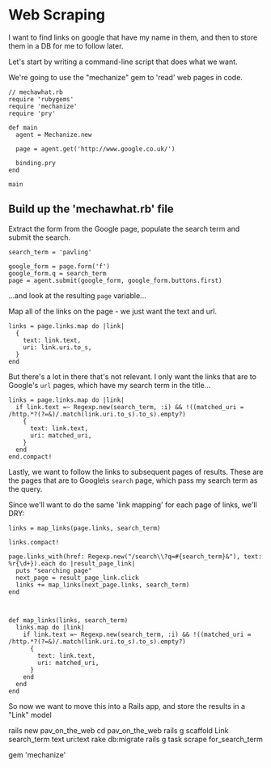 # Web Scraping

I want to find links on google that have my name in them, and then to store them in a DB for me to follow later.

Let's start by writing a command-line script that does what we want.

We're going to use the "mechanize" gem to 'read' web pages in code.

    // mechawhat.rb
    require 'rubygems'
    require 'mechanize'
    require 'pry'

    def main
      agent = Mechanize.new

      page = agent.get('http://www.google.co.uk/')

      binding.pry
    end

    main

## Build up the 'mechawhat.rb' file

Extract the form from the Google page, populate the search term and submit the search.

    search_term = 'pavling'

    google_form = page.form('f')
    google_form.q = search_term
    page = agent.submit(google_form, google_form.buttons.first)

...and look at the resulting `page` variable...


Map all of the links on the page - we just want the text and url.

    links = page.links.map do |link|
      {
        text: link.text,
        uri: link.uri.to_s,
      }
    end


But there's a lot in there that's not relevant. I only want the links that are to Google's `url` pages, which have my search term in the title...

    links = page.links.map do |link|
      if link.text =~ Regexp.new(search_term, :i) && !((matched_uri = /http.*?(?=&)/.match(link.uri.to_s).to_s).empty?)
        {
          text: link.text,
          uri: matched_uri,
        }
      end
    end.compact!

Lastly, we want to follow the links to subsequent pages of results. These are the pages that are to Google\s `search` page, which pass my search term as the query.

Since we'll want to do the same 'link mapping' for each page of links, we'll DRY:

    links = map_links(page.links, search_term)

    links.compact!

    page.links_with(href: Regexp.new("/search\\?q=#{search_term}&"), text: %r{\d+}).each do |result_page_link|
      puts "searching page"
      next_page = result_page_link.click
      links += map_links(next_page.links, search_term)
    end



    def map_links(links, search_term)
      links.map do |link|
        if link.text =~ Regexp.new(search_term, :i) && !((matched_uri = /http.*?(?=&)/.match(link.uri.to_s).to_s).empty?)
          {
            text: link.text,
            uri: matched_uri,
          }
        end
      end
    end
    

So now we want to move this into a Rails app, and store the results in a "Link" model

  rails new pav_on_the_web
  cd pav_on_the_web
  rails g scaffold Link search_term text uri:text
  rake db:migrate
  rails g task scrape for_search_term

  gem 'mechanize'